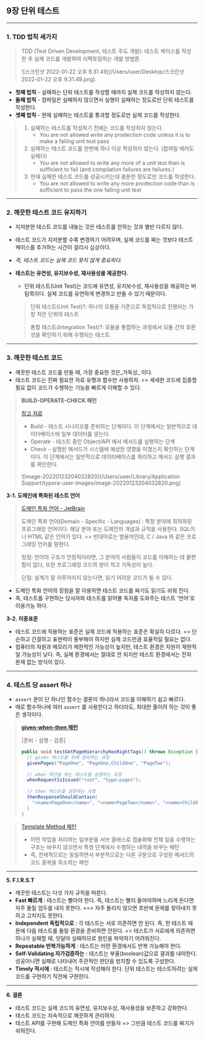 ## 9장 단위 테스트  

---

### 1. TDD 법칙 세가지

> TDD (Test Driven Development, 테스트 주도 개발): 테스트 케이스를 작성 한 후 실제 코드를 개발하여 리팩토링하는 개발 방법론.
>
> ![스크린샷 2022-01-22 오후 9.31.49](/Users/user/Desktop/스크린샷 2022-01-22 오후 9.31.49.png)

- __첫째 법칙__ - 실패하는 단위 테스트를 작성할 때까지 실제 코드를 작성하지 않는다.
- __둘째 법칙__ - 컴파일은 실패하지 않으면서 실행이 실패하는 정도로만 단위 테스트를 작성한다.
- __셋째 법칙__ - 현재 실패하는 테스트를 통과할 정도로만 실제 코드를 작성한다.

> 1. 실패하는 테스트를 작성하기 전에는 코드를 작성하지 않는다.
>    - You are not allowed write any prodection code unless it is to make a failing unit test pass
> 2. 실패하는 테스트 코드를 한번에 하나 이상 작성하지 않는다. (컴파일 에러도 실패다)
>    - You are not allowed to write any more of a unit test than is sufficient to fail (and compilation failures are failures.)
> 3. 현재 실패한 테스트 코드를 성공시키는데 충분한 정도로만 코드를 작성한다.
>    - You are not allowed to write any more prodection code than is sufficient to pass the one failing unit test

---

### 2. 깨끗한 테스트 코드 유지하기

- 지저분한 테스트 코드를 내놓는 것은 테스트를 안하는 것과 별반 다르지 않다.

- 테스트 코드가 지저분할 수록 변경하기 어려우며, 실제 코드를 짜는 것보다 테스트 케이스를 추가하는 시간이 걸리시 십상이다.

- _즉, 테스트 코드는 실제 코드 못지 않게 중요하다._

- __테스트는 유연성, 유지보수성, 재사용성을 제공한다.__

  - 단위 테스트(Unit Test)는 코드에 유연성, 유지보수성, 재사용성을 제공하는 버팀목이다. 실제 코드를 유연하게 변경하고 만들 수 있기 때문이다.

  > 단위 테스트(Unit Test)?: 하나의 모듈을 기준으로 독립적으로 진행되는 가장 작은 단위의 테스트
  >
  > 통합 테스트(Integration Test)?: 모듈을 통합하는 과정에서 모듈 간의 호환성을 확인하기 위해 수행되는 테스트

---

### 3. 깨끗한 테스트 코드

- 깨끗한 테스트 코드를 만들 때, 가장 중요한 것은_가독성_ 이다.
- 테스트 코드는 진짜 필요한 자료 유형과 함수만 사용하자. => 세세한 코드에 집중할 필요 없이 코드가 수행하는 기능을 빠르게 이해할 수 있다.

> __BUILD-OPERATE-CHECK 패턴__  
>
> [참고 자료](https://medium.com/swlh/usual-production-patterns-applied-to-integration-tests-50a941f0b04a)
>
> - Build - 테스트 시나리오를 준비하는 단계이다. 이 단계에서는 일반적으로 데이터베이스에 일부 데이터를 넣는다.
> - Operate - 테스트 중인 Object/API 에서 메서드를 실행하는 단계
> - Check - 실행된 메서드가 시스템에 예상한 영향을 미쳤는지 확인하는 단계이다. 이 단계에서는 일반적으로 데이터베이스를 쿼리하고 메서드 실행 결과를 확인한다.
>
> ![image-20220123204032820](/Users/user/Library/Application Support/typora-user-images/image-20220123204032820.png)

__3-1. 도메인에 특화된 테스트 언어__

> [도메인 특화 언어 - JetBrain](https://www.jetbrains.com/ko-kr/mps/concepts/domain-specific-languages/)
>
> 도메인 특화 언어(Domain - Specific - Languages) :  특정 분야에 최적화된 프로그래밍 언어이다. 해당 분야 또는 도메인의 개념과 규칙을 사용한다. SQL이나 HTML 같은 언어가 있다. => 반대어로는 범용어인데, C / Java 와 같은 프로그래밍 언어를 말한다.
>
> 장점: 언어의 구조가 안정적이라면, 그 분야의 사람들이 코드를 이해하는 데 불편함이 없다, 또한 프로그래밍 코드의 양이 적고 가독성이 높다.
>
> 단점: 설계가 잘 이루어지지 않는다면, 읽기 어려운 코드가 될 수 있다.

- 도메인 특화 언어의 장점을 잘 이용하면 테스트 코드를 짜기도 읽기도 쉬워 진다.
- 즉, 테스트를 구현하는 당사자와 테스트를 읽어볼 독자를 도와주는 테스트 '언어'로 이용가능 하다.

__3-2. 이중표준__

- 테스트 코드에 적용하는 표준은 실제 코드에 적용하는 표준은 확실히 다르다. => 단순하고 간결하고 표현력이 풍부해야 하지만 실제 코드만큼 효율적일 필요는 없다.
- 컴퓨터의 자원과 메모리가 제한적인 가능성이 높지만, 테스트 환경은 자원이 제한적일 가능성이 낮다. 즉, 실제 환경에서는 절대로 안 되지만 테스트 환경에서는 전혀 문제 없는 방식이 있다.

---

### 4. 테스트 당 assert 하나

- `assert` 문이 단 하나인 함수는 결론이 하나라서 코드를 이해하기 쉽고 빠르다.
- 때로 함수하나에 여러 `assert` 를 사용한다고 하더라도, 최대한 줄이려 하는 것이 좋은 생각이다.

> [__given-when-then 패턴__](https://brunch.co.kr/@springboot/292)
>
> [준비 - 실행 - 검증]
>
> ```java
> public void testGetPageHierarchyHasRightTags() throws Exception {
>   // given 테스트를 위해 준비하는 과정
>   givenPages("PageOne", "PageOne,ChildOne", "PageTwo");
>   
>   // when 액션을 하는 테스트를 실행하는 과정
> 	whenRequestIsIssued("root", "type:pages");
>   
>   // then 테스트를 검증하는 과정
>   thenResponseShouldContain(
>     "<name>PageOne</name>", "<name>PageTwo</name>", "<name>ChildOne</name>"
>   )
> }
> ```

> [Template Method 패턴](https://gmlwjd9405.github.io/2018/07/13/template-method-pattern.html)
>
> - 어떤 작업을 처리하는 일부분을 서브 클래스로 캡슐화해 전체 일을 수행하는 구조는 바꾸지 않으면서 특정 단계에서 수행하는 내역을 바꾸는 패턴
> - 즉, 전체적으로는 동일하면서 부분적으로는 다른 구문으로 구성된 메서드의 코드 중복을 최소하는 패턴

---

__5. F.I.R.S.T__

- 깨끗한 테스트는 다섯 가지 규칙을 따른다.
- __Fast 빠르게__ : 테스트는 빨라야 한다. 즉, 테스트는 빨리 돌아야하며 느리게 돈다면 자주 돌릴 엄두를 내지 못한다. ==> 자주 돌리지 않으면 초반에 문제를 찾아내지 못하고 고치지도 못한다.
- __Independent 독립적으로__ : 각 테스트는 서로 의존하면 안 된다. 즉, 한 테스트 때문에 다음 테스트를 돌릴 환경을 준비하면 안된다. => 테스트가 서로에게 의존하면 하나가 실패할 때, 잇달아 실패하므로 원인을 파악하기 어려워진다.
- __Repeatable 반복가능하게__ : 테스트는 어떤 환경에서도 반복 가능해야 한다.
- __Self-Validating 자가검증하는__ : 테스트는 부울(boolean)값으로 결과를 내야한다. 성공아니면 실패로 나타내어 주관적인 판단을 방지할 수 있도록 구성한다.
- __Timely 적시에__ : 테스트는 적시에 작성해야 한다. 단위 테스트는 테스트하려는 실제 코드를 구현하기 직전에 구현한다.

---

__6. 결론__

- 테스트 코드는 실제 코드의 유연성, 유지보수성, 재사용성을 보존하고 강화한다.
- 테스트 코드는 지속적으로 깨끗하게 관리하자.
- 테스트 API를 구현해 도메인 특화 언어를 만들자 => 그만큼 테스트 코드를 짜기가 쉬워진다.


